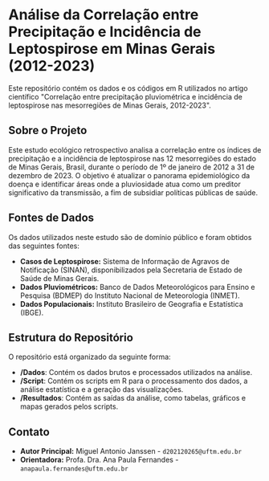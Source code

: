 
# Análise da Correlação entre Precipitação e Incidência de Leptospirose em Minas Gerais (2012-2023)

Este repositório contém os dados e os códigos em R utilizados no artigo científico "Correlação entre precipitação pluviométrica e incidência de leptospirose nas mesorregiões de Minas Gerais, 2012-2023".

## Sobre o Projeto

Este estudo ecológico retrospectivo analisa a correlação entre os índices de precipitação e a incidência de leptospirose nas 12 mesorregiões do estado de Minas Gerais, Brasil, durante o período de 1º de janeiro de 2012 a 31 de dezembro de 2023. O objetivo é atualizar o panorama epidemiológico da doença e identificar áreas onde a pluviosidade atua como um preditor significativo da transmissão, a fim de subsidiar políticas públicas de saúde.

## Fontes de Dados

Os dados utilizados neste estudo são de domínio público e foram obtidos das seguintes fontes:

  * **Casos de Leptospirose:** Sistema de Informação de Agravos de Notificação (SINAN), disponibilizados pela Secretaria de Estado de Saúde de Minas Gerais.
  * **Dados Pluviométricos:** Banco de Dados Meteorológicos para Ensino e Pesquisa (BDMEP) do Instituto Nacional de Meteorologia (INMET).
  * **Dados Populacionais:** Instituto Brasileiro de Geografia e Estatística (IBGE).

## Estrutura do Repositório

O repositório está organizado da seguinte forma:

  * **/Dados**: Contém os dados brutos e processados utilizados na análise.
  * **/Script**: Contém os scripts em R para o processamento dos dados, a análise estatística e a geração das visualizações.
  * **/Resultados**: Contém as saídas da análise, como tabelas, gráficos e mapas gerados pelos scripts.


## Contato

  * **Autor Principal:** Miguel Antonio Janssen - `d202120265@uftm.edu.br`
  * **Orientadora:** Profa. Dra. Ana Paula Fernandes - `anapaula.fernandes@uftm.edu.br`

<!-- end list -->
